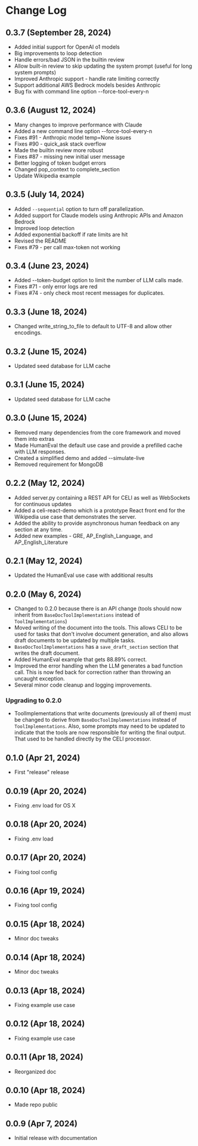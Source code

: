 # Change Log

## 0.3.7 (September 28, 2024)
* Added initial support for OpenAI o1 models
* Big improvements to loop detection
* Handle errors/bad JSON in the builtin review
* Allow built-in review to skip updating the system prompt (useful for long system prompts)
* Improved Anthropic support - handle rate limiting correctly
* Support additional AWS Bedrock models besides Anthropic
* Bug fix with command line option --force-tool-every-n 

## 0.3.6 (August 12, 2024)
* Many changes to improve performance with Claude
* Added a new command line option --force-tool-every-n
* Fixes #91 - Anthropic model temp=None issues
* Fixes #90 - quick_ask stack overflow
* Made the builtin review more robust
* Fixes #87 - missing new initial user message
* Better logging of token budget errors
* Changed pop_context to complete_section
* Update Wikipedia example

## 0.3.5 (July 14, 2024)

* Added `--sequential` option to turn off parallelization.
* Added support for Claude models using Anthropic APIs and Amazon Bedrock
* Improved loop detection
* Added exponential backoff if rate limits are hit
* Revised the README
* Fixes #79 - per call max-token not working

## 0.3.4 (June 23, 2024)

* Added --token-budget option to limit the number of LLM calls made.
* Fixes #71 - only error logs are red
* Fixes #74 - only check most recent messages for duplicates.

## 0.3.3 (June 18, 2024)

* Changed write_string_to_file to default to UTF-8 and allow other encodings.

## 0.3.2 (June 15, 2024)

* Updated seed database for LLM cache

## 0.3.1 (June 15, 2024)

* Updated seed database for LLM cache

## 0.3.0 (June 15, 2024)

* Removed many dependencies from the core framework and moved them into extras
* Made HumanEval the default use case and provide a prefilled cache with LLM responses.
* Created a simplified demo and added --simulate-live
* Removed requirement for MongoDB

## 0.2.2 (May 12, 2024)

* Added server.py containing a REST API for CELI as well as WebSockets for continuous updates
* Added a celi-react-demo which is a prototype React front end for the Wikipedia use case that demonstrates the server.
* Added the ability to provide asynchronous human feedback on any section at any time.
* Added new examples - GRE, AP_English_Language, and AP_English_Literature

## 0.2.1 (May 12, 2024)

* Updated the HumanEval use case with additional results 

## 0.2.0 (May 6, 2024)
* Changed to 0.2.0 because there is an API change (tools should now inherit from `BaseDocToolImplementations` instead of `ToolImplementations`)
* Moved writing of the document into the tools.  This allows CELI to be used for tasks that don't involve document 
generation, and also allows draft documents to be updated by multiple tasks.
* `BaseDocToolImplementations` has a `save_draft_section` section that writes the draft document.
* Added HumanEval example that gets 88.89% correct.
* Improved the error handling when the LLM generates a bad function call.  This is now fed back for correction rather 
than throwing an uncaught exception.
* Several minor code cleanup and logging improvements.

### Upgrading to 0.2.0
* ToolImplementations that write documents (previously all of them) must be changed to derive from 
`BaseDocToolImplementations` instead of `ToolImplementations`.  Also, some prompts may need to be updated 
to indicate that the tools are now responsible for writing the final output.  That used to be handled directly
by the CELI processor.

## 0.1.0 (Apr 21, 2024)   
* First "release" release

## 0.0.19 (Apr 20, 2024)
* Fixing .env load for OS X

## 0.0.18 (Apr 20, 2024)
* Fixing .env load

## 0.0.17 (Apr 20, 2024)
* Fixing tool config

## 0.0.16 (Apr 19, 2024)
* Fixing tool config

## 0.0.15 (Apr 18, 2024)
* Minor doc tweaks

## 0.0.14 (Apr 18, 2024)
* Minor doc tweaks

## 0.0.13 (Apr 18, 2024)
* Fixing example use case

## 0.0.12 (Apr 18, 2024)
* Fixing example use case

## 0.0.11 (Apr 18, 2024)
* Reorganized doc

## 0.0.10 (Apr 18, 2024)
* Made repo public

## 0.0.9 (Apr 7, 2024)

* Initial release with documentation

